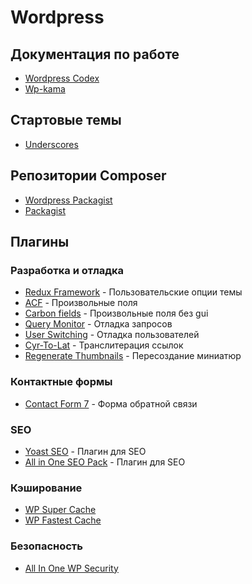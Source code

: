 # Wordpress

## Документация по работе

- [Wordpress Codex](https://codex.wordpress.org/%D0%97%D0%B0%D0%B3%D0%BB%D0%B0%D0%B2%D0%BD%D0%B0%D1%8F_%D1%81%D1%82%D1%80%D0%B0%D0%BD%D0%B8%D1%86%D0%B0)
- [Wp-kama](https://wp-kama.ru/handbook/cheatsheet)

## Стартовые темы

- [Underscores](https://underscores.me/)

## Репозитории Composer

- [Wordpress Packagist](https://wpackagist.org/)  
- [Packagist](https://packagist.org/)

## Плагины

### Разработка и отладка
- [Redux Framework](https://wordpress.org/plugins/redux-framework/) - Пользовательские опции темы
- [ACF](https://wordpress.org/plugins/advanced-custom-fields/) - Произвольные поля
- [Carbon fields](https://carbonfields.net/release-archive/) - Произвольные поля без gui
- [Query Monitor](https://wordpress.org/plugins/query-monitor/) - Отладка запросов
- [User Switching](https://wordpress.org/plugins/user-switching/) - Отладка пользователей
- [Cyr-To-Lat](https://wordpress.org/plugins/cyr2lat/) - Транслитерация ссылок  
- [Regenerate Thumbnails](https://ru.wordpress.org/plugins/regenerate-thumbnails) - Пересоздание миниатюр

### Контактные формы
- [Contact Form 7](https://wordpress.org/plugins/contact-form-7/) - Форма обратной связи

### SEO
- [Yoast SEO](https://ru.wordpress.org/plugins/wordpress-seo/) - Плагин для SEO
- [All in One SEO Pack](https://wordpress.org/plugins/all-in-one-seo-pack/) - Плагин для SEO

### Кэширование
- [WP Super Cache](https://wordpress.org/plugins/wp-super-cache/)
- [WP Fastest Cache](https://ru.wordpress.org/plugins/wp-fastest-cache/)

### Безопасность
- [All In One WP Security](https://ru.wordpress.org/plugins/all-in-one-wp-security-and-firewall/)

